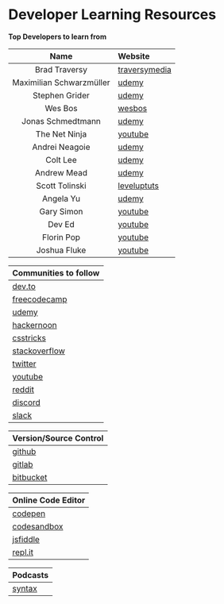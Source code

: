 # Developer Learning Resources

__Top Developers to learn from__

|           Name           | Website                                                      |
| :----------------------: | :----------------------------------------------------------- |
|      Brad Traversy       | [traversymedia](https://www.traversymedia.com/)              |
| Maximilian Schwarzmüller | [udemy](https://www.udemy.com/user/maximilian-schwarzmuller/) |
|      Stephen Grider      | [udemy](https://www.udemy.com/user/sgslo/)                   |
|         Wes Bos          | [wesbos](https://wesbos.com/)                                |
|    Jonas Schmedtmann     | [udemy](https://www.udemy.com/user/jonasschmedtmann/)        |
|      The Net Ninja       | [youtube](https://www.youtube.com/channel/UCW5YeuERMmlnqo4oq8vwUpg/featured) |
|      Andrei Neagoie      | [udemy](https://www.udemy.com/user/andrei-neagoie/)          |
|         Colt Lee         | [udemy](https://www.udemy.com/user/coltsteele/)              |
|       Andrew Mead        | [udemy](https://www.udemy.com/user/andrewmead/)              |
|      Scott Tolinski      | [leveluptuts](https://www.leveluptutorials.com/)             |
|        Angela Yu         | [udemy](https://www.udemy.com/user/4b4368a3-b5c8-4529-aa65-2056ec31f37e/) |
|        Gary Simon        | [youtube](https://www.youtube.com/channel/UCVyRiMvfUNMA1UPlDPzG5Ow) |
|          Dev Ed          | [youtube](https://www.youtube.com/channel/UClb90NQQcskPUGDIXsQEz5Q/featured) |
|        Florin Pop        | [youtube](https://www.youtube.com/c/FlorinPop/videos)        |
|       Joshua Fluke       | [youtube](https://www.youtube.com/user/Tychos1/featured)     |

| Communities to follow                           |
| :------------------------------------------ |
| [dev.to](https://dev.to/)                   |
| [freecodecamp](https://www.freecodecamp.org/learn) |
| [udemy](https://www.udemy.com/)                    |
| [hackernoon](https://hackernoon.com/)       |
| [csstricks](https://css-tricks.com/)        |
| [stackoverflow](https://stackoverflow.com/) |
| [twitter](https://twitter.com/home)         |
| [youtube](https://www.youtube.com/)         |
| [reddit](https://www.reddit.com/)           |
| [discord](https://discord.com/)             |
| [slack](https://slack.com/intl/en-gb/)      |

| Version/Source Control                     |
| :---------------------------------- |
| [github](https://github.com/)       |
| [gitlab](https://about.gitlab.com/) |
| [bitbucket](https://bitbucket.org/) |

| Online Code Editor                       |
| :------------------------------------- |
| [codepen](https://codepen.io/)         |
| [codesandbox](https://codesandbox.io/) |
| [jsfiddle](https://jsfiddle.net/)      |
| [repl.it](https://repl.it/)            |

| Podcasts                      |
| :--------------------------- |
| [syntax](https://syntax.fm/) |